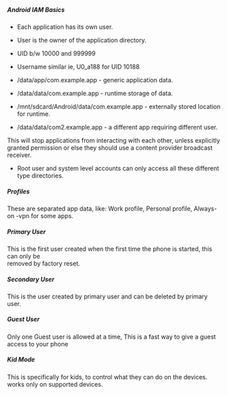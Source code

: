 
##### Android IAM Basics

- Each application has its own user.
- User is the owner of the application directory.
- UID b/w 10000 and 999999 
- Username similar ie, U0_a188 for UID 10188

- /data/app/com.example.app - generic application data.
- /data/data/com.example.app - runtime storage of data.
- /mnt/sdcard/Android/data/com.example.app - externally stored location for runtime.
- /data/data/com2.example.app - a different app requiring different user.

This will stop applications from interacting with each other, unless explicitly granted permission or else they should use a content provider broadcast receiver. 

- Root user and system level accounts can only access all these different type directories.



##### Profiles
 These are separated app data, like: Work profile, Personal profile, Always-on -vpn for      some apps.

##### Primary User
 This is the first user created when the first time the phone is started, this can only be      
 removed by factory reset.

##### Secondary User 
This is the user created by primary user and can be deleted by primary user.

##### Guest User
Only one Guest user is allowed at a time, This is a fast way to give a guest access to your phone

##### Kid Mode 
This is specifically for kids, to control what they can do on the devices. works only on supported devices.




